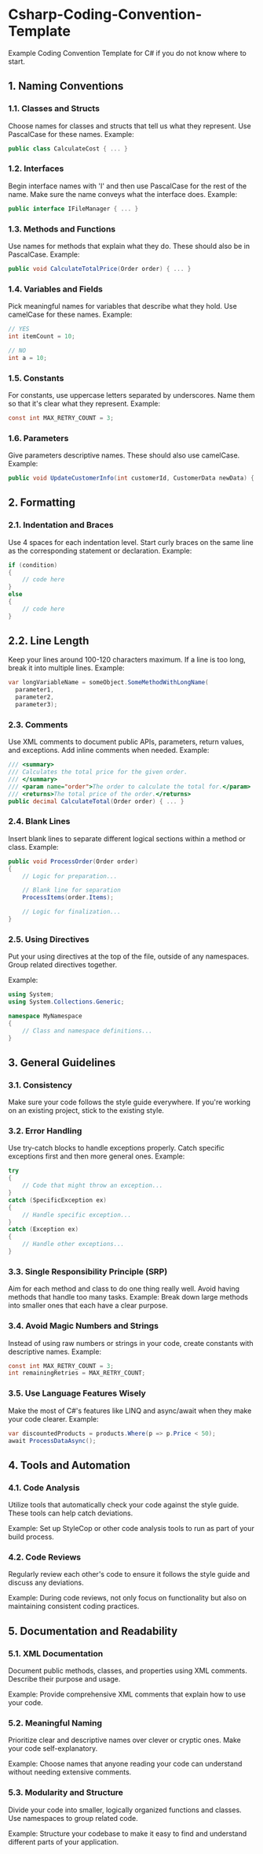 # Csharp-Coding-Convention-Template
Example Coding Convention Template for C# if you do not know where to start.

## 1. Naming Conventions
### 1.1. Classes and Structs
Choose names for classes and structs that tell us what they represent. Use PascalCase for these names.
Example:

```csharp
public class CalculateCost { ... }
```
### 1.2. Interfaces
Begin interface names with 'I' and then use PascalCase for the rest of the name. Make sure the name conveys what the interface does.
Example:

```csharp
public interface IFileManager { ... }
```

### 1.3. Methods and Functions
Use names for methods that explain what they do. These should also be in PascalCase.
Example:

```csharp
public void CalculateTotalPrice(Order order) { ... }
```

### 1.4. Variables and Fields
Pick meaningful names for variables that describe what they hold. Use camelCase for these names.
Example:

```csharp
// YES
int itemCount = 10;

// NO
int a = 10;
```

### 1.5. Constants
For constants, use uppercase letters separated by underscores. Name them so that it's clear what they represent.
Example:

```csharp
const int MAX_RETRY_COUNT = 3;
```

### 1.6. Parameters
Give parameters descriptive names. These should also use camelCase.
Example:

```csharp
public void UpdateCustomerInfo(int customerId, CustomerData newData) { ... }
```

## 2. Formatting
### 2.1. Indentation and Braces
Use 4 spaces for each indentation level. Start curly braces on the same line as the corresponding statement or declaration.
Example:

```csharp
if (condition)
{
    // code here
}
else
{
    // code here
}
```

## 2.2. Line Length
Keep your lines around 100-120 characters maximum. If a line is too long, break it into multiple lines.
Example:

```csharp
var longVariableName = someObject.SomeMethodWithLongName(
  parameter1,
  parameter2,
  parameter3);
```
### 2.3. Comments
Use XML comments to document public APIs, parameters, return values, and exceptions. Add inline comments when needed.
Example:

```csharp
/// <summary>
/// Calculates the total price for the given order.
/// </summary>
/// <param name="order">The order to calculate the total for.</param>
/// <returns>The total price of the order.</returns>
public decimal CalculateTotal(Order order) { ... }
```

### 2.4. Blank Lines
Insert blank lines to separate different logical sections within a method or class.
Example:

```csharp
public void ProcessOrder(Order order)
{
    // Logic for preparation...

    // Blank line for separation
    ProcessItems(order.Items);

    // Logic for finalization...
}
```

### 2.5. Using Directives
Put your using directives at the top of the file, outside of any namespaces. Group related directives together.

Example:

```csharp
using System;
using System.Collections.Generic;

namespace MyNamespace
{
    // Class and namespace definitions...
}
```

## 3. General Guidelines
### 3.1. Consistency
Make sure your code follows the style guide everywhere. If you're working on an existing project, stick to the existing style.

### 3.2. Error Handling
Use try-catch blocks to handle exceptions properly. Catch specific exceptions first and then more general ones.
Example:

``` csharp
try
{
    // Code that might throw an exception...
}
catch (SpecificException ex)
{
    // Handle specific exception...
}
catch (Exception ex)
{
    // Handle other exceptions...
}
```

### 3.3. Single Responsibility Principle (SRP)
Aim for each method and class to do one thing really well. Avoid having methods that handle too many tasks.
Example:
Break down large methods into smaller ones that each have a clear purpose.

### 3.4. Avoid Magic Numbers and Strings
Instead of using raw numbers or strings in your code, create constants with descriptive names.
Example:

```csharp
const int MAX_RETRY_COUNT = 3;
int remainingRetries = MAX_RETRY_COUNT;
```

### 3.5. Use Language Features Wisely
Make the most of C#'s features like LINQ and async/await when they make your code clearer.
Example:

```csharp
var discountedProducts = products.Where(p => p.Price < 50);
await ProcessDataAsync();
```

## 4. Tools and Automation
### 4.1. Code Analysis
Utilize tools that automatically check your code against the style guide. These tools can help catch deviations.

Example:
Set up StyleCop or other code analysis tools to run as part of your build process.

### 4.2. Code Reviews
Regularly review each other's code to ensure it follows the style guide and discuss any deviations.

Example:
During code reviews, not only focus on functionality but also on maintaining consistent coding practices.

## 5. Documentation and Readability
### 5.1. XML Documentation
Document public methods, classes, and properties using XML comments. Describe their purpose and usage.

Example:
Provide comprehensive XML comments that explain how to use your code.

### 5.2. Meaningful Naming
Prioritize clear and descriptive names over clever or cryptic ones. Make your code self-explanatory.

Example:
Choose names that anyone reading your code can understand without needing extensive comments.

### 5.3. Modularity and Structure
Divide your code into smaller, logically organized functions and classes. Use namespaces to group related code.

Example:
Structure your codebase to make it easy to find and understand different parts of your application.
